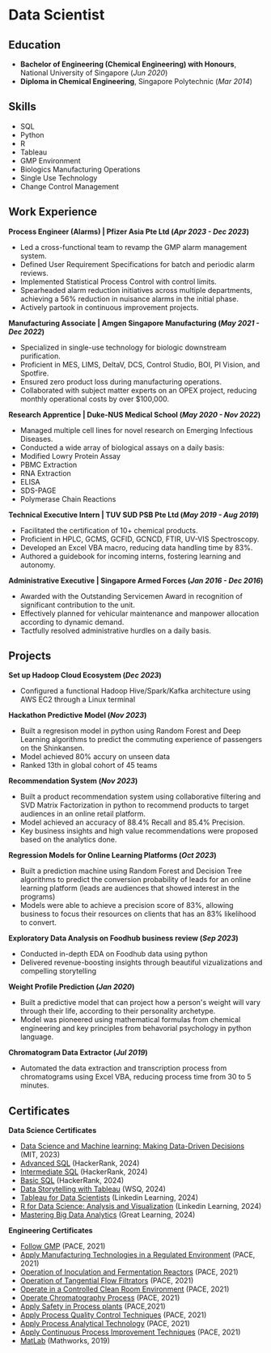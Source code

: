 # Data Scientist

## Education
- **Bachelor of Engineering (Chemical Engineering) with Honours**, National University of Singapore (_Jun 2020_)
- **Diploma in Chemical Engineering**, Singapore Polytechnic (_Mar 2014_)

## Skills
- SQL
- Python
- R
- Tableau
- GMP Environment
- Biologics Manufacturing Operations
- Single Use Technology
- Change Control Management

## Work Experience
**Process Engineer (Alarms) | Pfizer Asia Pte Ltd (_Apr 2023 - Dec 2023_)**
-	Led a cross-functional team to revamp the GMP alarm management system.
-	Defined User Requirement Specifications for batch and periodic alarm reviews.
-	Implemented Statistical Process Control with control limits.
-	Spearheaded alarm reduction initiatives across multiple departments, achieving a 56% reduction in nuisance alarms in the initial phase.
-	Actively partook in continuous improvement projects.

**Manufacturing Associate | Amgen Singapore Manufacturing (_May 2021 - Dec 2022_)**
-	Specialized in single-use technology for biologic downstream purification.
-	Proficient in MES, LIMS, DeltaV, DCS, Control Studio, BOI, PI Vision, and Spotfire.
-	Ensured zero product loss during manufacturing operations.
-	Collaborated with subject matter experts on an OPEX project, reducing monthly operational costs by over $100,000.

**Research Apprentice | Duke-NUS Medical School (_May 2020 - Nov 2022_)**
- Managed multiple cell lines for novel research on Emerging Infectious Diseases.
- Conducted a wide array of biological assays on a daily basis:
 - Modified Lowry Protein Assay
 - PBMC Extraction
 - RNA Extraction
 - ELISA
 - SDS-PAGE
 - Polymerase Chain Reactions

**Technical Executive Intern | TUV SUD PSB Pte Ltd (_May 2019 - Aug 2019_)**
- Facilitated the certification of 10+ chemical products.
- Proficient in HPLC, GCMS, GCFID, GCNCD, FTIR, UV-VIS Spectroscopy.
- Developed an Excel VBA macro, reducing data handling time by 83%.
- Authored a guidebook for incoming interns, fostering learning and autonomy.

**Administrative Executive | Singapore Armed Forces (_Jan 2016 - Dec 2016_)**
- Awarded with the Outstanding Servicemen Award in recognition of significant contribution to the unit.
- Effectively planned for vehicular maintenance and manpower allocation according to dynamic demand.
- Tactfully resolved administrative hurdles on a daily basis.

## Projects
**Set up Hadoop Cloud Ecosystem (_Dec 2023_)**
- Configured a functional Hadoop Hive/Spark/Kafka architecture using AWS EC2 through a Linux terminal

**Hackathon Predictive Model (_Nov 2023_)**
- Built a regresison model in python using Random Forest and Deep Learning algorithms to predict the commuting experience of passengers on the Shinkansen.
- Model achieved 80% accury on unseen data
- Ranked 13th in global cohort of 45 teams

**Recommendation System (_Nov 2023_)**
- Built a product recommendation system using collaborative filtering and SVD Matrix Factorization in python to recommend products to target audiences in an online retail platform.
- Model achieved an accuracy of 88.4% Recall and 85.4% Precision.
- Key business insights and high value recommendations were proposed based on the analytics done.

**Regression Models for Online Learning Platforms (_Oct 2023_)**
- Built a prediction machine using Random Forest and Decision Tree algorithms to predict the conversion probability of leads for an online learning platform (leads are audiences that showed interest in the programs)
- Models were able to achieve a precision score of 83%, allowing business to focus their resources on clients that has an 83% likelihood to convert.

**Exploratory Data Analysis on Foodhub business review (_Sep 2023_)**
- Conducted in-depth EDA on Foodhub data using python
- Delivered revenue-boosting insights through beautiful vizualizations and compelling storytelling

**Weight Profile Prediction (_Jan 2020_)**
- Built a predictive model that can project how a person's weight will vary through their life, according to their personality archetype.
- Model was pioneered using mathematical formulas from chemical engineering and key principles from behavorial psychology in python language.

**Chromatogram Data Extractor (_Jul 2019_)**
- Automated the data extraction and transcription process from chromatograms using Excel VBA, reducing process time from 30 to 5 minutes.

## Certificates
**Data Science Certificates**
- [Data Science and Machine learning: Making Data-Driven Decisions](https://verify.mygreatlearning.com/verify/TDPIYERW) (MIT, 2023)
- [Advanced SQL](https://www.hackerrank.com/certificates/43ef2170bbf7) (HackerRank, 2024)
- [Intermediate SQL](https://www.hackerrank.com/certificates/7f610acdd716) (HackerRank, 2024)
- [Basic SQL](https://www.hackerrank.com/certificates/45eb453e945d) (HackerRank, 2024)
- [Data Storytelling with Tableau](https://drive.google.com/file/d/1kyyqHP5lxpUzE7C7CkHjURbDmq_jzgND/view?usp=drive_link) (WSQ, 2024)
- [Tableau for Data Scientists](https://www.linkedin.com/learning/certificates/2ed705fcdaea792cece7818434ff0795d58c31890025fb0b0a8835b487382fe6) (Linkedin Learning, 2024)
- [R for Data Science: Analysis and Visualization](https://www.linkedin.com/learning/certificates/ef83b170701be9e09c1d2d915a4cb358708b53f50d11928b3369b059240b1b44) (Linkedin Learning, 2024)
- [Mastering Big Data Analytics](https://verify.mygreatlearning.com/verify/BQAYLPHH) (Great Learning, 2024)

**Engineering Certificates**
- [Follow GMP](https://drive.google.com/file/d/18_6ZU2gmKel1FyNh2cYx4XxcxJR8-G0x/view?usp=drive_link) (PACE, 2021)
- [Apply Manufacturing Technologies in a Regulated Environment](https://drive.google.com/file/d/1Bbn16tb1-xuXmHmdAIJQra3l_6RCwRcv/view?usp=drive_link) (PACE, 2021)
- [Operation of Inoculation and Fermentation Reactors](https://drive.google.com/file/d/1sKHuTVMpYLN6RYQ-k0UgknNYL-27gYZc/view?usp=drive_link) (PACE, 2021)
- [Operation of Tangential Flow Filtrators](https://drive.google.com/file/d/1PoVsHtIjJTjMM6GCaW_IaG75o9SzXLDT/view?usp=drive_link) (PACE, 2021)
- [Operate in a Controlled Clean Room Environment](https://drive.google.com/file/d/1n_YCVyR6Ik5hFpQK1FAmZmIyk4jUsLQA/view?usp=drive_link) (PACE, 2021)
- [Operate Chromatography Process](https://drive.google.com/file/d/1wkSOhaNv-Px_BktJcpxWRSgQ7vNshEgr/view?usp=drive_link) (PACE, 2021)
- [Apply Safety in Process plants](https://drive.google.com/file/d/1PmKkjW3-Fx3dN9S2FhRkXTd7KkBFV0XU/view?usp=drive_link) (PACE,2021)
- [Apply Process Quality Control Techniques](https://drive.google.com/file/d/1X2ku-HOuZAYix3dkcFaOpSxhesrl6bj9/view?usp=drive_link) (PACE, 2021)
- [Apply Process Analytical Technology](https://drive.google.com/file/d/1xqNGV1t6_FnU4bwv_meihUCUQuzBlhs7/view?usp=drive_link) (PACE, 2021)
- [Apply Continuous Process Improvement Techniques](https://drive.google.com/file/d/15CL33Q_938Wh33U_rBKVcJlb_rcmEKs4/view?usp=drive_link) (PACE, 2021)
- [MatLab](https://drive.google.com/file/d/1sLLoSFDM5MWWrvle4a1YJMDm-sv85q37/view?usp=sharing) (Mathworks, 2019)



